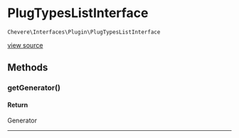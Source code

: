 # PlugTypesListInterface

`Chevere\Interfaces\Plugin\PlugTypesListInterface`

[view source](https://github.com/chevere/chevere/blob/master//home/rodolfo/git/chevere/chevere/interfaces/Plugin/PlugTypesListInterface.php)

## Methods

### getGenerator()

#### Return

Generator

---


